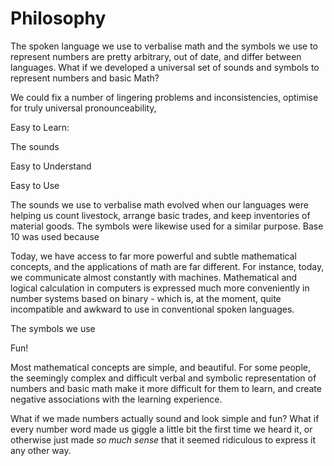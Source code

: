 # Philosophy

The spoken language we use to verbalise math and the symbols we use to represent numbers are pretty arbitrary, out of date, and differ between languages. What if we developed a universal set of sounds and symbols to represent numbers and basic Math?

We could fix a number of lingering problems and inconsistencies, optimise for truly universal pronounceability, 

Easy to Learn:

The sounds 

Easy to Understand

Easy to Use

The sounds we use to verbalise math evolved when our languages were helping us count livestock, arrange basic trades, and keep inventories of material goods. The symbols were likewise used for a similar purpose. Base 10 was used because 

Today, we have access to far more powerful and subtle mathematical concepts, and the applications of math are far different. For instance, today, we communicate almost constantly with machines. Mathematical and logical calculation in computers is expressed much more conveniently in number systems based on binary - which is, at the moment, quite incompatible and awkward to use in conventional spoken languages. 

The symbols we use 

Fun!

Most mathematical concepts are simple, and beautiful. For some people, the seemingly complex and difficult verbal and symbolic representation of numbers and basic math make it more difficult for them to learn, and create negative associations with the learning experience.

What if we made numbers actually sound and look simple and fun? What if every number word made us giggle a little bit the first time we heard it, or otherwise just made _so much sense_ that it seemed ridiculous to express it any other way.





